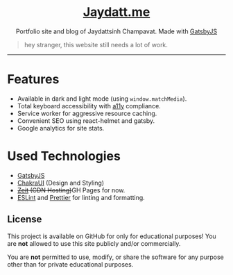 <h1 align="center">
  <a href="https://jaydatt.me">Jaydatt.me</a>
</h1>
<p align="center">Portfolio site and blog of Jaydattsinh Champavat. Made with <a href="https://www.gatsbyjs.org">GatsbyJS</a></p>

> hey stranger, this website still needs a lot of work.
---
# Features
 - Available in dark and light mode (using `window.matchMedia`).
 - Total keyboard accessibility with [a11y](https://www.a11yproject.com/) compliance.
 - Service worker for aggressive resource caching.
 - Convenient SEO using react-helmet and gatsby.
 - Google analytics for site stats.

# Used Technologies
 - [GatsbyJS](https://www.gatsbyjs.org)
 - [ChakraUI](https://chakra-ui.com/) (Design and Styling)
 - ~~[Zeit](https://www.zeit.co) (CDN Hosting)~~GH Pages for now.
 - [ESLint](https://eslint.org/) and [Prettier](https://prettier.io/) for linting and formatting. 
 
## License

This project is available on GitHub for only for educational purposes! You are **not** allowed to use this site publicly and/or commercially.

You are **not** permitted to use, modify, or share the software for any purpose other than for private educational purposes.
